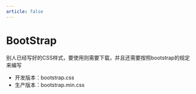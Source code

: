 ```yaml
---
article: false
---
```

# BootStrap

别人已经写好的CSS样式，要使用则需要下载，并且还需要按照bootstrap的规定来编写

- 开发版本：bootstrap.css
- 生产版本：bootstrap.min.css